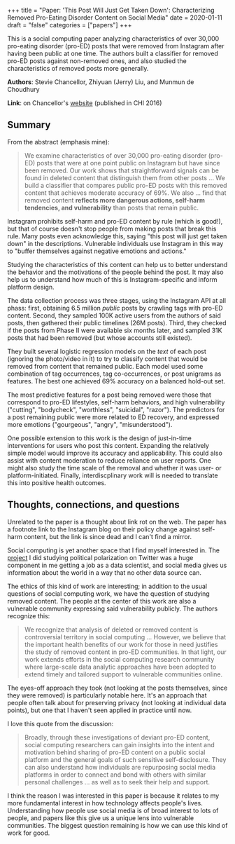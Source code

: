 +++
title = "Paper: 'This Post Will Just Get Taken Down': Characterizing Removed Pro-Eating Disorder Content on Social Media"
date = 2020-01-11
draft = "false"
categories = ["papers"]
+++

This is a social computing paper analyzing characteristics of over 30,000 pro-eating disorder (pro-ED) posts that were removed from Instagram after having been public at one time. The authors built a classifier for removed pro-ED posts against non-removed ones, and also studied the characteristics of removed posts more generally. <!--more-->

**Authors**: Stevie Chancellor, Zhiyuan (Jerry) Liu, and Munmun de Choudhury

**Link**: on Chancellor's [website](http://steviechancellor.com/wp-content/uploads/2019/03/deleted-posts-chi-2016.pdf) (published in CHI 2016)

## Summary
From the abstract (emphasis mine):

> We examine characteristics of over 30,000 pro-eating disorder (pro-ED) posts that were at one point public on Instagram but have since been removed. Our work shows that straightforward signals can be found in deleted content that distinguish them from other posts ... We build a classifier that compares public pro-ED posts with this removed content that achieves moderate accuracy of 69%. We also ... find that removed content **reflects more dangerous actions, self-harm tendencies, and vulnerability** than posts that remain public.

Instagram prohibits self-harm and pro-ED content by rule (which is good!), but that of course doesn't stop people from making posts that break this rule. Many posts even acknowledge this, saying "this post will just get taken down" in the descriptions. Vulnerable individuals use Instagram in this way to "buffer themselves against negative emotions and actions."

Studying the characteristics of this content can help us to better understand the behavior and the motivations of the people behind the post. It may also help us to understand how much of this is Instagram-specific and inform platform design.

The data collection process was three stages, using the Instagram API at all phass: first, obtaining 6.5 million *public* posts by crawling tags with pro-ED content. Second, they sampled 100K active users from the authors of said posts, then gathered their public timelines (26M posts). Third, they checked if the posts from Phase II were available six months later, and sampled 31K posts that had been removed (but whose accounts still existed).

They built several logistic regression models on the *text* of each post (ignoring the photo/video in it) to try to classify content that would be removed from content that remained public. Each model used some combination of tag occurrences, tag co-occurrences, or post unigrams as features. The best one achieved 69% accuracy on a balanced hold-out set.

The most predictive features for a post being removed were those that correspond to pro-ED lifestyles, self-harm behaviors, and high vulnerability ("cutting", "bodycheck", "worthless", "suicidal", "razor"). The predictors for a post remaining public were more related to ED recovery, and expressed more emotions ("gourgeous", "angry", "misunderstood").

One possible extension to this work is the design of just-in-time interventions for users who post this content. Expanding the relatively simple model would improve its accuracy and applicability. This could also assist with content moderation to reduce reliance on user reports. One might also study the time scale of the removal and whether it was user- or platform-initiated. Finally, interdiscplinary work will is needed to translate this into positive health outcomes.


## Thoughts, connections, and questions
Unrelated to the paper is a thought about link rot on the web. The paper has a footnote link to the Instagram blog on their policy change against self-harm content, but the link is since dead and I can't find a mirror.

Social computing is yet another space that I find myself interested in. The [project](http://github.com/tuchandra/red-tweet-blue-tweet) I did studying political polarization on Twitter was a huge component in me getting a job as a data scientist, and social media gives us information about the world in a way that no other data source can.

The ethics of this kind of work are interesting; in addition to the usual questions of social computing work, we have the question of studying removed content. The people at the center of this work are also a vulnerable community expressing said vulnerability publicly. The authors recognize this:

> We recognize that analysis of deleted or removed content is controversial territory in social computing ... However, we believe that the important health benefits of our work for those in need justifies the study of removed content in pro-ED communities. In that light, our work extends efforts in the social computing research community where large-scale data analytic approaches have been adopted to extend timely and tailored support to vulnerable communities online.

The eyes-off approach they took (not looking at the posts themselves, since they were removed) is particularly notable here. It's an approach that people often talk about for preserving privacy (not looking at individual data points), but one that I haven't seen applied in practice until now.

I love this quote from the discussion:

> Broadly, through these investigations of deviant pro-ED content, social computing researchers can gain insights into the intent and motivation behind sharing of pro-ED content on a public social platform and the general goals of such sensitive self-disclosure. They can also understand how individuals are repurposing social media platforms in order to connect and bond with others with similar personal challenges ... as well as to seek their help and support.

I think the reason I was interested in this paper is because it relates to my more fundamental interest in how technology affects people's lives. Understanding how people use social media is of broad interest to lots of people, and papers like this give us a unique lens into vulnerable communities. The biggest question remaining is how we can use this kind of work for good.
